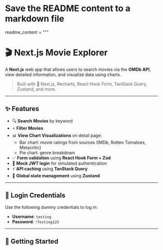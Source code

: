 # Save the README content to a markdown file

readme_content = """
# 🎬 Next.js Movie Explorer

A **Next.js** web app that allows users to search movies via the **OMDb API**, view detailed information, and visualize data using charts.

> Built with 💙 Next.js, Recharts, React Hook Form, TanStack Query, Zustand, and more.

---

## ✨ Features

- 🔍 **Search Movies** by keyword
- ⭐️ **Filter Movies**
- 📊 **View Chart Visualizations** on detail page:
  - Bar chart: movie ratings from sources (IMDb, Rotten Tomatoes, Metacritic)
  - Pie chart: genre breakdown
- ✅ **Form validation** using **React Hook Form + Zod**
- 🔐 **Mock JWT login** for simulated authentication
- ⚡️ **API caching** using **TanStack Query**
- 📁 **Global state management** using **Zustand**

---

## 🔐 Login Credentials

Use the following dummy credentials to log in:

- **Username**: `testing`
- **Password**: `!Testing123`

---

## 🚀 Getting Started



